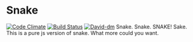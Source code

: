 Snake
=====
[![Code Climate](https://codeclimate.com/github/rainbowdash/snake/badges/gpa.svg)](https://codeclimate.com/github/rainbowdash/snake)
[![Build Status](https://travis-ci.org/rainbowdash/snake.svg)](https://travis-ci.org/rainbowdash/snake)
[![David-dm](https://david-dm.org/rainbowdash/snake.svg)]()
Snake. Snake. SNAKE! Sake.
This is a pure js version of snake. What more could you want.